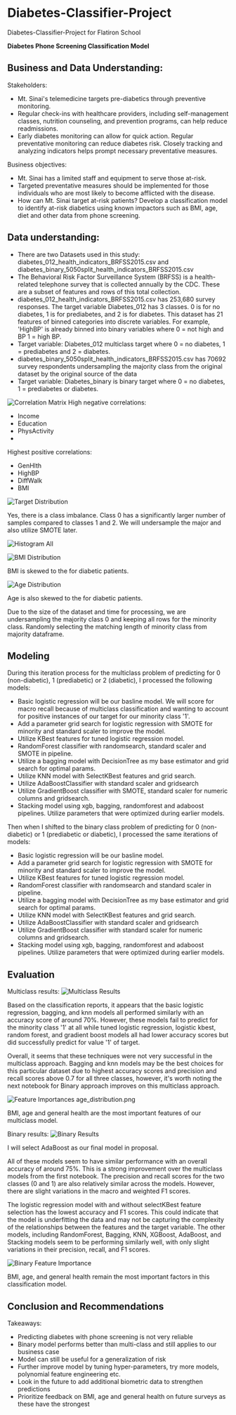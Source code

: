 # Diabetes-Classifier-Project
Diabetes-Classifier-Project for Flatiron School


**Diabetes Phone Screening Classification Model**

## Business and Data Understanding:

Stakeholders: 
- Mt. Sinai's telemedicine targets pre-diabetics through preventive monitoring.
- Regular check-ins with healthcare providers, including self-management classes, nutrition counseling, and prevention programs, can help reduce readmissions.
- Early diabetes monitoring can allow for quick action. Regular preventative monitoring can reduce diabetes risk. Closely tracking and analyzing indicators helps prompt necessary preventative measures.

Business objectives:
- Mt. Sinai has a limited staff and equipment to serve those at-risk.
- Targeted preventative measures should be implemented for those individuals who are most likely to become afflicted with the disease.
- How can Mt. Sinai target at-risk patients? Develop a classification model to identify at-risk diabetics using known impactors such as BMI, age, diet and other data from phone screening.

## Data understanding:
- There are two Datasets used in this study: diabetes_012_health_indicators_BRFSS2015.csv and diabetes_binary_5050split_health_indicators_BRFSS2015.csv
- The Behavioral Risk Factor Surveillance System (BRFSS) is a health-related telephone survey that is collected annually by the CDC. These are a subset of features and rows of this total collection.
- diabetes_012_health_indicators_BRFSS2015.csv has 253,680 survey responses. The target variable Diabetes_012 has 3 classes. 0 is for no diabetes, 1 is for prediabetes, and 2 is for diabetes. This dataset has 21 features of binned categories into discrete variables. For example, 'HighBP' is already binned into binary variables where 0 = not high and BP 1 = high BP.
- Target variable: Diabetes_012 multiclass target where 0 = no diabetes, 1 = prediabetes and 2 = diabetes.
- diabetes_binary_5050split_health_indicators_BRFSS2015.csv has 70692 survey respondents undersampling the majority class from the original dataset by the original source of the data
- Target variable: Diabetes_binary is binary target where 0 = no diabetes, 1 = prediabetes or diabetes.


![Correlation Matrix](imgs/correlation_matrix.png)
High negative correlations:
- Income
- Education
- PhysActivity
- 
Highest positive correlations:
- GenHlth
- HighBP
- DiffWalk
- BMI

![Target Distribution](imgs/diabetes_target_distribution.png)

Yes, there is a class imbalance. Class 0 has a significantly larger number of samples compared to classes 1 and 2. We will undersample the major and also utilize SMOTE later.

![Histogram All](imgs/histogram_all_features.png) 

![BMI Distribution](imgs/BMI_distribution.png)

BMI is skewed to the for diabetic patients.

![Age Distribution](imgs/age_distribution.png) 

Age is also skewed to the for diabetic patients.

Due to the size of the dataset and time for processing, we are undersampling the majority class 0 and keeping all rows for the minority class. Randomly selecting the matching length of minority class from majority dataframe.

## Modeling

During this iteration process for the multiclass problem of predicting for 0 (non-diabetic), 1 (prediabetic) or 2 (diabetic), I processed the following models:
- Basic logistic regression will be our basline model. We will score for macro recall because of multiclass classification and wanting to account for positive instances of our target for our minority class '1'.
- Add a parameter grid search for logistic regression with SMOTE for minority and standard scaler to improve the model.
- Utilize KBest features for tuned logistic regression model.
- RandomForest classifier with randomsearch, standard scaler and SMOTE in pipeline.
- Utilize a bagging model with DecisionTree as my base estimator and grid search for optimal params.
- Utilize KNN model with SelectKBest features and grid search.
- Utilize AdaBoostClassifier with standard scaler and gridsearch
- Utilize GradientBoost classifier with SMOTE, standard scaler for numeric columns and gridsearch.
- Stacking model using xgb, bagging, randomforest and adaboost pipelines. Utilize parameters that were optimized during earlier models.

Then when I shifted to the binary class problem of predicting for 0 (non-diabetic) or 1 (prediabetic or diabetic), I processed the same iterations of models:
- Basic logistic regression will be our basline model. 
- Add a parameter grid search for logistic regression with SMOTE for minority and standard scaler to improve the model.
- Utilize KBest features for tuned logistic regression model.
- RandomForest classifier with randomsearch and standard scaler in pipeline.
- Utilize a bagging model with DecisionTree as my base estimator and grid search for optimal params.
- Utilize KNN model with SelectKBest features and grid search.
- Utilize AdaBoostClassifier with standard scaler and gridsearch
- Utilize GradientBoost classifier with standard scaler for numeric columns and gridsearch.
- Stacking model using xgb, bagging, randomforest and adaboost pipelines. Utilize parameters that were optimized during earlier models.

## Evaluation

Multiclass results:
![Multiclass Results](imgs/multiclass_results.png)

Based on the classification reports, it appears that the basic logistic regression, bagging, and knn models all performed similarly with an accuracy score of around 70%. However, these models fail to predict for the minority class '1' at all while tuned logistic regression, logistic kbest, random forest, and gradient boost models all had lower accuracy scores but did successfully predict for value '1' of target.

Overall, it seems that these techniques were not very successful in the multiclass approach. Bagging and knn models may be the best choices for this particular dataset due to highest accuracy scores and precision and recall scores above 0.7 for all three classes, however, it's worth noting the next notebook for Binary approach improves on this multiclass approach.

![Feature Importances](imgs/feature_importances_final_model.png) age_distribution.png

BMI, age and general health are the most important features of our multiclass model. 

Binary results:
![Binary Results](imgs/binary_results.png) 


I will select AdaBoost as our final model in proposal.

All of these models seem to have similar performance with an overall accuracy of around 75%. This is a strong improvement over the multiclass models from the first notebook. The precision and recall scores for the two classes (0 and 1) are also relatively similar across the models. However, there are slight variations in the macro and weighted F1 scores.

The logistic regression model with and without selectKBest feature selection has the lowest accuracy and F1 scores. This could indicate that the model is underfitting the data and may not be capturing the complexity of the relationships between the features and the target variable. The other models, including RandomForest, Bagging, KNN, XGBoost, AdaBoost, and Stacking models seem to be performing similarly well, with only slight variations in their precision, recall, and F1 scores.

![Binary Feature Importance](imgs/feature_importances_binary.png) 

BMI, age, and general health remain the most important factors in this classification model. 

## Conclusion and Recommendations

Takeaways:
- Predicting diabetes with phone screening is not very reliable
- Binary model performs better than multi-class and still applies to our business case
- Model can still be useful for a generalization of risk
- Further improve model by tuning hyper-parameters, try more models, polynomial feature engineering etc.
- Look in the future to add additional biometric data to strengthen predictions
- Prioritize feedback on BMI, age and general health on future surveys as these have the strongest
